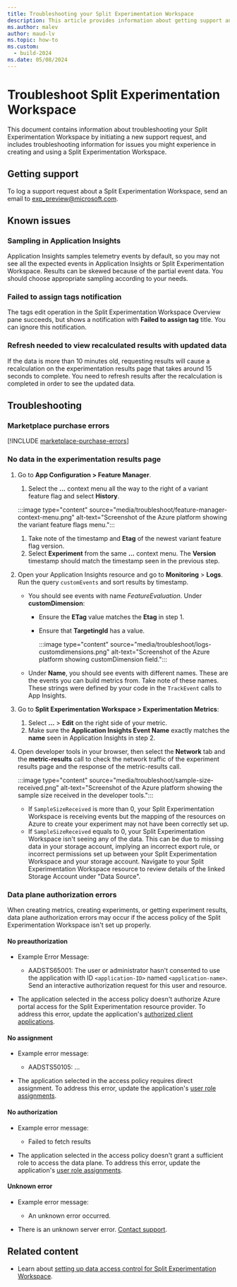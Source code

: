 ```yaml
---
title: Troubleshooting your Split Experimentation Workspace
description: This article provides information about getting support and troubleshooting a Split Experimentation Workspace.
ms.author: malev
author: maud-lv
ms.topic: how-to
ms.custom:
  - build-2024
ms.date: 05/08/2024
---
```


# Troubleshoot Split Experimentation Workspace

This document contains information about troubleshooting your Split Experimentation Workspace by initiating a new support request, and includes troubleshooting information for issues you might experience in creating and using a Split Experimentation Workspace.

## Getting support

To log a support request about a Split Experimentation Workspace, send an email to <exp_preview@microsoft.com>.

## Known issues

### Sampling in Application Insights

Application Insights samples telemetry events by default, so you may not see all the expected events in Application Insights or Split Experimentation Workspace. Results can be skewed because of the partial event data. You should choose appropriate sampling according to your needs.

### Failed to assign tags notification

The tags edit operation in the Split Experimentation Workspace Overview pane succeeds, but shows a notification with **Failed to assign tag** title. You can ignore this notification.

### Refresh needed to view recalculated results with updated data

If the data is more than 10 minutes old, requesting results will cause a recalculation on the experimentation results page that takes around 15 seconds to complete. You need to refresh results after the recalculation is completed in order to see the updated data.

## Troubleshooting

### Marketplace purchase errors

[!INCLUDE [marketplace-purchase-errors](../includes/marketplace-purchase-errors.md)]

### No data in the experimentation results page

1. Go to **App Configuration > Feature Manager**.
    1. Select the **...** context menu all the way to the right of a variant feature flag and select **History**.

      :::image type="content" source="media/troubleshoot/feature-manager-context-menu.png" alt-text="Screenshot of the Azure platform showing the variant feature flags menu.":::

    1. Take note of the timestamp and **Etag** of the newest variant feature flag version.
    1. Select **Experiment** from the same **...** context menu. The **Version** timestamp should match the timestamp seen in the previous step.

1. Open your Application Insights resource and go to **Monitoring** > **Logs**. Run the query `customEvents` and sort results by timestamp.

    - You should see events with name *FeatureEvaluation*. Under **customDimension**:
      - Ensure the **ETag** value matches the **Etag** in step 1.
      - Ensure that **TargetingId** has a value.

          :::image type="content" source="media/troubleshoot/logs-customdimensions.png" alt-text="Screenshot of the Azure platform showing customDimension field.":::

    - Under **Name**, you should see events with different names. These are the events you can build metrics from. Take note of these names. These strings were defined by your code in the `TrackEvent` calls to App Insights.

1. Go to **Split Experimentation Workspace > Experimentation Metrics**:
    1. Select **...** > **Edit** on the right side of your metric.
    1. Make sure the **Application Insights Event Name** exactly matches the **name** seen in Application Insights in step 2.

1. Open developer tools in your browser, then select the **Network** tab and the **metric-results** call to check the network traffic of the experiment results page and the response of the metric-results call.

      :::image type="content" source="media/troubleshoot/sample-size-received.png" alt-text="Screenshot of the Azure platform showing the sample size received in the developer tools.":::

    - If `SampleSizeReceived` is more than 0, your Split Experimentation Workspace is receiving events but the mapping of the resources on Azure to create your experiment may not have been correctly set up.
    - If `SampleSizeReceived` equals to 0, your Split Experimentation Workspace isn't seeing any of the data. This can be due to missing data in your storage account, implying an incorrect export rule, or incorrect permissions set up between your Split Experimentation Workspace and your storage account. Navigate to your Split Experimentation Workspace resource to review details of the linked Storage Account under "Data Source".

### Data plane authorization errors

When creating metrics, creating experiments, or getting experiment results, data plane authorization errors may occur if the access policy of the Split Experimentation Workspace isn't set up properly.

#### No preauthorization

- Example Error Message:
  - AADSTS65001: The user or administrator hasn't consented to use the application with ID `<application-ID>` named `<application-name>`. Send an interactive authorization request for this user and resource.

- The application selected in the access policy doesn't authorize Azure portal access for the Split Experimentation resource provider. To address this error, update the application's [authorized client applications](./how-to-set-up-data-access.md#allow-users-to-request-access-to-split-experimentation-from-azure-portal).

#### No assignment

- Example error message:
  - AADSTS50105: ...

- The application selected in the access policy requires direct assignment. To address this error, update the application's [user role assignments](./how-to-set-up-data-access.md#configure-user-and-role-assignments).

#### No authorization

- Example error message:
  - Failed to fetch results

- The application selected in the access policy doesn't grant a sufficient role to access the data plane. To address this error, update the application's [user role assignments](./how-to-set-up-data-access.md#configure-user-and-role-assignments).

#### Unknown error

- Example error message:
  - An unknown error occurred.

- There is an unknown server error. [Contact support](#getting-support).

## Related content

- Learn about [setting up data access control for Split Experimentation Workspace](./how-to-set-up-data-access.md).

